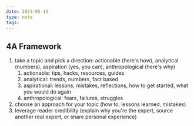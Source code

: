 ```yaml
---
date: 2023-05-15
type: note
tags: 
---
```


## 4A Framework
1. take a topic and pick a direction: actionable (here's how), analytical (numbers), aspiration (yes, you can), anthropological (here's why)
	1. actionable: tips, hacks, resources, guides
	2. analytical: trends, numbers, fact based
	3. aspirational: lessons, mistakes, reflections, how to get started, what you would do again
	4. anthropological: fears, failures, struggles
2. choose an approach for your topic (how to, lessons learned, mistakes)
3. leverage reader credibility (explain why you're the expert, source another real expert, or share personal experience)